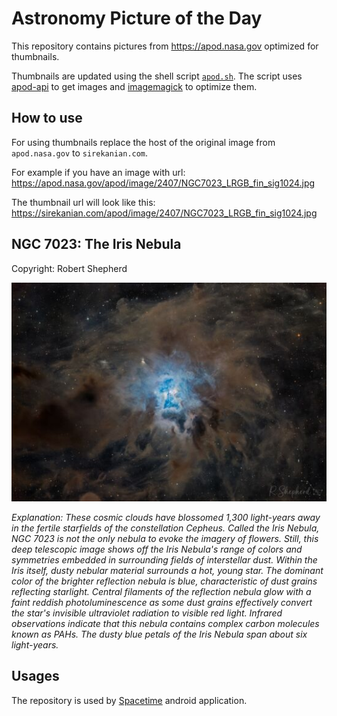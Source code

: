# Astronomy Picture of the Day

This repository contains pictures from https://apod.nasa.gov optimized for thumbnails.

Thumbnails are updated using the shell script [`apod.sh`](apod.sh). The script
uses [apod-api](https://github.com/nasa/apod-api) to get images and [imagemagick](https://imagemagick.org) to
optimize them.

## How to use

For using thumbnails replace the host of the original image from `apod.nasa.gov` to `sirekanian.com`.

For example if you have an image with url:<br>
https://apod.nasa.gov/apod/image/2407/NGC7023_LRGB_fin_sig1024.jpg

The thumbnail url will look like this:<br>
https://sirekanian.com/apod/image/2407/NGC7023_LRGB_fin_sig1024.jpg

## NGC 7023: The Iris Nebula

Copyright: Robert Shepherd

[![the picture of the day][1]][2]

_Explanation: These cosmic clouds have blossomed 1,300 light-years away in the fertile starfields of the constellation Cepheus. Called the Iris Nebula, NGC 7023 is not the only nebula to evoke the imagery of flowers. Still, this deep telescopic image shows off the Iris Nebula's range of colors and symmetries embedded in surrounding fields of interstellar dust. Within the Iris itself, dusty nebular material surrounds a hot, young star. The dominant color of the brighter reflection nebula is blue, characteristic of dust grains reflecting starlight. Central filaments of the reflection nebula glow with a faint reddish photoluminescence as some dust grains effectively convert the star's invisible ultraviolet radiation to visible red light. Infrared observations indicate that this nebula contains complex carbon molecules known as PAHs. The dusty blue petals of the Iris Nebula span about six light-years._

## Usages

The repository is used by [Spacetime][3] android application.

[1]: image/2407/NGC7023_LRGB_fin_sig1024.jpg

[2]: https://apod.nasa.gov/apod/image/2407/NGC7023_LRGB_fin_sig1024.jpg

[3]: https://github.com/sirekanian/spacetime
